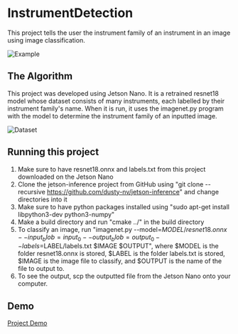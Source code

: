 # InstrumentDetection

This project tells the user the instrument family of an instrument in an image using image classification.

![Example](https://user-images.githubusercontent.com/107499553/180625956-9a780122-a78e-4058-a1b3-07d0d18eb674.jpg)


## The Algorithm

This project was developed using Jetson Nano. It is a retrained resnet18 model whose dataset consists of many instruments, each labelled by their instrument family's name. When it is run, it uses the imagenet.py program with the model to determine the instrument family of an inputted image.

![Dataset](https://user-images.githubusercontent.com/107499553/180626075-47a7b4a8-522b-473c-9dab-530ece8a446c.jpg)


## Running this project

1. Make sure to have resnet18.onnx and labels.txt from this project downloaded on the Jetson Nano
2. Clone the jetson-inference project from GitHub using "git clone --recursive https://github.com/dusty-nv/jetson-inference" and change directories into it
3. Make sure to have python packages installed using "sudo apt-get install libpython3-dev python3-numpy"
4. Make a build directory and run "cmake ../" in the build directory
5. To classify an image, run "imagenet.py --model=$MODEL/resnet18.onnx --input_blob=input_0 --output_blob=output_0 --labels=$LABEL/labels.txt $IMAGE $OUTPUT", where $MODEL is the folder resnet18.onnx is stored, $LABEL is the folder labels.txt is stored, $IMAGE is the image file to classify, and $OUTPUT is the name of the file to output to.
6. To see the output, scp the outputted file from the Jetson Nano onto your computer.


## Demo

[Project Demo](https://youtu.be/IoiPp3zwE-4)


